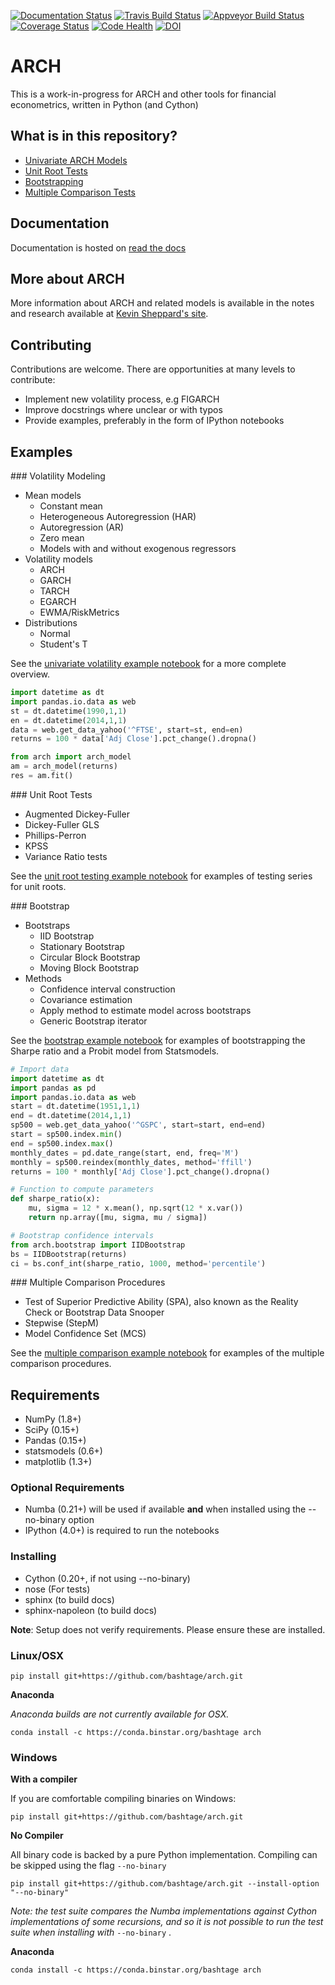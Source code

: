 [![Documentation Status](https://readthedocs.org/projects/arch/badge/?version=latest)](http://arch.readthedocs.org/en/latest/)
[![Travis Build Status](https://travis-ci.org/bashtage/arch.svg?branch=master)](https://travis-ci.org/bashtage/arch)
[![Appveyor Build Status](https://ci.appveyor.com/api/projects/status/nmt02u7jwcgx7i2x?svg=true)](https://ci.appveyor.com/project/bashtage/arch/branch/master)
[![Coverage Status](https://coveralls.io/repos/bashtage/arch/badge.svg?branch=master)](https://coveralls.io/r/bashtage/arch?branch=master)
[![Code Health](https://landscape.io/github/bashtage/arch/master/landscape.svg?style=flat)](https://landscape.io/github/bashtage/arch/master)
[![DOI](https://zenodo.org/badge/doi/10.5281/zenodo.15681.svg)](http://dx.doi.org/10.5281/zenodo.15681)

# ARCH

This is a work-in-progress for ARCH and other tools for financial econometrics, 
written in Python (and Cython)

## What is in this repository?

* [Univariate ARCH Models](#volatility)
* [Unit Root Tests](#unit-root)
* [Bootstrapping](#bootstrap)
* [Multiple Comparison Tests](#multiple-comparison)

## Documentation
Documentation is hosted on [read the docs](http://arch.readthedocs.org/en/latest/)

## More about ARCH
More information about ARCH and related models is available in the notes and 
research available at [Kevin Sheppard's site](http://www.kevinsheppard.com).

## Contributing

Contributions are welcome.  There are opportunities at many levels to 
contribute:

* Implement new volatility process, e.g FIGARCH
* Improve docstrings where unclear or with typos
* Provide examples, preferably in the form of IPython notebooks

## Examples

<a name="volatility"/>
### Volatility Modeling 

* Mean models
    * Constant mean
    * Heterogeneous Autoregression (HAR)
    * Autoregression (AR)
    * Zero mean
    * Models with and without exogenous regressors
* Volatility models
    * ARCH
    * GARCH
    * TARCH
    * EGARCH
    * EWMA/RiskMetrics
* Distributions
    * Normal
    * Student's T

See the [univariate volatility example notebook](http://nbviewer.ipython.org/github/bashtage/arch/blob/master/examples/univariate_volatility_modeling.ipynb) for a more complete overview.

```python
import datetime as dt
import pandas.io.data as web
st = dt.datetime(1990,1,1)
en = dt.datetime(2014,1,1)
data = web.get_data_yahoo('^FTSE', start=st, end=en)
returns = 100 * data['Adj Close'].pct_change().dropna()

from arch import arch_model
am = arch_model(returns)
res = am.fit()
```

<a name="unit-root"/>
### Unit Root Tests

* Augmented Dickey-Fuller
* Dickey-Fuller GLS
* Phillips-Perron
* KPSS
* Variance Ratio tests

See the [unit root testing example notebook](http://nbviewer.ipython.org/github/bashtage/arch/blob/master/examples/unitroot_examples.ipynb) for examples of testing series for unit roots.

<a name="bootstrap"/>
### Bootstrap

* Bootstraps
    * IID Bootstrap
    * Stationary Bootstrap
    * Circular Block Bootstrap
    * Moving Block Bootstrap
* Methods
    * Confidence interval construction
    * Covariance estimation
    * Apply method to estimate model across bootstraps
    * Generic Bootstrap iterator

See the [bootstrap example notebook](http://nbviewer.ipython.org/github/bashtage/arch/blob/master/examples/bootstrap_examples.ipynb) 
for examples of bootstrapping the Sharpe ratio and a Probit model from 
Statsmodels.


```python
# Import data
import datetime as dt
import pandas as pd
import pandas.io.data as web
start = dt.datetime(1951,1,1)
end = dt.datetime(2014,1,1)
sp500 = web.get_data_yahoo('^GSPC', start=start, end=end)
start = sp500.index.min()
end = sp500.index.max()
monthly_dates = pd.date_range(start, end, freq='M')
monthly = sp500.reindex(monthly_dates, method='ffill')
returns = 100 * monthly['Adj Close'].pct_change().dropna()

# Function to compute parameters
def sharpe_ratio(x):
    mu, sigma = 12 * x.mean(), np.sqrt(12 * x.var())
    return np.array([mu, sigma, mu / sigma])

# Bootstrap confidence intervals
from arch.bootstrap import IIDBootstrap
bs = IIDBootstrap(returns)
ci = bs.conf_int(sharpe_ratio, 1000, method='percentile')    
```

<a name="multiple-comparison"/>
### Multiple Comparison Procedures

* Test of Superior Predictive Ability (SPA), also known as the Reality Check or Bootstrap Data Snooper
* Stepwise (StepM)
* Model Confidence Set (MCS)

See the [multiple comparison example notebook](http://nbviewer.ipython.org/github/bashtage/arch/blob/master/examples/multiple-comparison_examples.ipynb) 
for examples of the multiple comparison procedures.

## Requirements

* NumPy (1.8+)
* SciPy (0.15+)
* Pandas (0.15+)
* statsmodels (0.6+)
* matplotlib (1.3+)

### Optional Requirements

* Numba (0.21+) will be used if available **and** when installed using the 
--no-binary option
* IPython (4.0+) is required to run the notebooks

### Installing

* Cython (0.20+, if not using --no-binary)
* nose (For tests)
* sphinx (to build docs)
* sphinx-napoleon (to build docs)

**Note**: Setup does not verify requirements.  Please ensure these are installed.

### Linux/OSX

```
pip install git+https://github.com/bashtage/arch.git
```

**Anaconda**

_Anaconda builds are not currently available for OSX._

```
conda install -c https://conda.binstar.org/bashtage arch
```

### Windows

**With a compiler**

If you are comfortable compiling binaries on Windows:

```
pip install git+https://github.com/bashtage/arch.git
```

**No Compiler**

All binary code is backed by a pure Python implementation.  Compiling can be 
skipped using the flag `--no-binary`
 
```
pip install git+https://github.com/bashtage/arch.git --install-option "--no-binary"
```

_Note: the test suite compares the Numba implementations against Cython 
implementations of some recursions, and so it is not possible to run the 
test suite when installing with_ `--no-binary` .

**Anaconda**

```
conda install -c https://conda.binstar.org/bashtage arch
```

